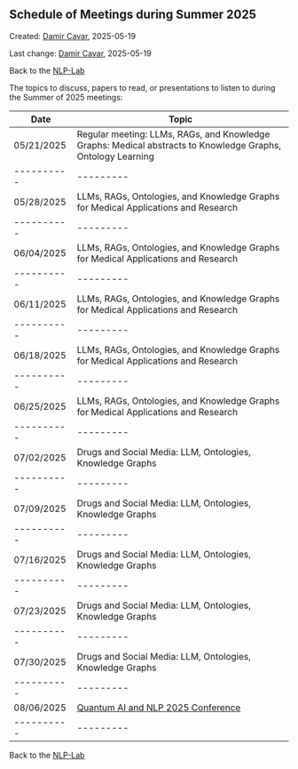 ## Schedule of Meetings during Summer 2025

Created: [Damir Cavar], 2025-05-19

Last change: [Damir Cavar], 2025-05-19

Back to the [NLP-Lab](/)


The topics to discuss, papers to read, or presentations to listen to during the Summer of 2025 meetings:

| **Date**   | **Topic** |
| ---------- | --------- |
| 05/21/2025 | Regular meeting: LLMs, RAGs, and Knowledge Graphs: Medical abstracts to Knowledge Graphs, Ontology Learning |
| ---------- | --------- |
| 05/28/2025 | LLMs, RAGs, Ontologies, and Knowledge Graphs for Medical Applications and Research |
| ---------- | --------- |
| 06/04/2025 | LLMs, RAGs, Ontologies, and Knowledge Graphs for Medical Applications and Research |
| ---------- | --------- |
| 06/11/2025 | LLMs, RAGs, Ontologies, and Knowledge Graphs for Medical Applications and Research |
| ---------- | --------- |
| 06/18/2025 | LLMs, RAGs, Ontologies, and Knowledge Graphs for Medical Applications and Research |
| ---------- | --------- |
| 06/25/2025 | LLMs, RAGs, Ontologies, and Knowledge Graphs for Medical Applications and Research |
| ---------- | --------- |
| 07/02/2025 | Drugs and Social Media: LLM, Ontologies, Knowledge Graphs |
| ---------- | --------- |
| 07/09/2025 | Drugs and Social Media: LLM, Ontologies, Knowledge Graphs |
| ---------- | --------- |
| 07/16/2025 | Drugs and Social Media: LLM, Ontologies, Knowledge Graphs |
| ---------- | --------- |
| 07/23/2025 | Drugs and Social Media: LLM, Ontologies, Knowledge Graphs |
| ---------- | --------- |
| 07/30/2025 | Drugs and Social Media: LLM, Ontologies, Knowledge Graphs |
| ---------- | --------- |
| 08/06/2025 | [Quantum AI and NLP 2025 Conference](https://qnlp.ai/) |
| ---------- | --------- |



Back to the [NLP-Lab](/)

[Damir Cavar]: http://damir.cavar.me/ "Damir Cavar"
